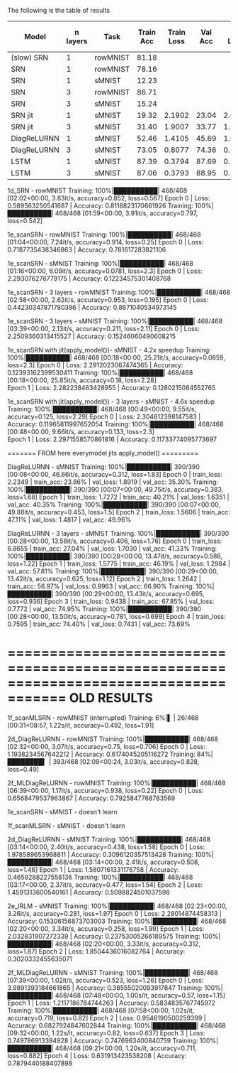 
The following is the table of results

| Model       | n layers | Task     | Train Acc  | Train Loss | Val Acc | Val Loss | Epochs | time / epoch (hh:mm:ss) | Params     |
|-------------|----------|----------|------------|------------|---------|----------|--------|-------------------------|------------|
| (slow) SRN  |        1 | rowMNIST |      81.18 |            |         |          |      1 |                00:02:00 ||
| SRN         |        1 | rowMNIST |      78.16 |            |         |          |      1 |                00:01:02 ||
| SRN         |        1 | sMNIST   |      12.23 |            |         |          |      1 |                00:01:16 ||
| SRN         |        3 | rowMNIST |      86.71 |            |         |          |      1 |                00:02:58 ||
| SRN         |        3 | sMNIST   |      15.24 |            |         |          |      1 |                00:03:39 ||
| SRN jit     |        1 | sMNIST   |      19.32 |     2.1902 |   23.04 |   2.0303 |      5 |                00:00:14 |    68'874  | # concat was slow, orthogonal makes it learn
| SRN jit     |        3 | sMNIST   |      31.40 |     1.9007 |   33.77 |   1.8096 |      5 |                00:00:38 |   332'042  |
| DiagReLURNN |        1 | sMNIST   |      52.46 |     1.4105 |   45.69 |   1.6003 |      5 |                00:00:07 |     3'338  |
| DiagReLURNN |        3 | sMNIST   |      73.05 |     0.8077 |   74.36 |   0.8166 |      5 |                00:00:29 |   135'434  | 
| LSTM        |        1 | sMNIST   |      87.39 |     0.3794 |   87.69 |   0.3802 |      5 |                00:00:19 |   267'786  |
| LSTM        |        3 | sMNIST   |      87.06 |     0.3793 |   88.95 |   0.3324 |      5 |                00:00:55 |  1'320'458 |


1d_SRN - rowMNIST
Training: 100%|██████████| 468/468 [02:02<00:00,  3.83it/s, accuracy=0.852, loss=0.567]
Epoch 0 | Loss: 0.589563250541687 | Accuracy: 0.8118823170661926
Training: 100%|██████████| 468/468 [01:59<00:00,  3.91it/s, accuracy=0.797, loss=0.542]

1e_scanSRN - rowMNIST
Training: 100%|██████████| 468/468 [01:04<00:00,  7.24it/s, accuracy=0.914, loss=0.25] 
Epoch 0 | Loss: 0.7187735438346863 | Accuracy: 0.781617283821106

1e_scanSRN - sMNIST
Training: 100%|██████████| 468/468 [01:16<00:00,  6.09it/s, accuracy=0.0781, loss=2.3] 
Epoch 0 | Loss: 2.293076276779175 | Accuracy: 0.12234575301408768

1e_scanSRN - 3 layers - rowMNIST
Training: 100%|██████████| 468/468 [02:58<00:00,  2.62it/s, accuracy=0.953, loss=0.195] 
Epoch 0 | Loss: 0.44230347871780396 | Accuracy: 0.8671040534973145

1e_scanSRN - 3 layers - sMNIST
Training: 100%|██████████| 468/468 [03:39<00:00,  2.13it/s, accuracy=0.211, loss=2.11] 
Epoch 0 | Loss: 2.2509360313415527 | Accuracy: 0.15246060490608215

1e_scanSRN with jit(apply_model())- sMNIST - 4.2x speedup
Training: 100%|██████████| 468/468 [00:18<00:00, 25.21it/s, accuracy=0.0859, loss=2.3] 
Epoch 0 | Loss: 2.2912023067474365 | Accuracy: 0.12393162399530411
Training: 100%|██████████| 468/468 [00:18<00:00, 25.85it/s, accuracy=0.18, loss=2.28]  
Epoch 1 | Loss: 2.282238483428955 | Accuracy: 0.1280215084552765

1e_scanSRN with jit(apply_model()) - 3 layers - sMNIST - 4.6x speedup
Training: 100%|██████████| 468/468 [00:49<00:00,  9.55it/s, accuracy=0.125, loss=2.29] 
Epoch 0 | Loss: 2.304612398147583 | Accuracy: 0.11965811997652054
Training: 100%|██████████| 468/468 [00:48<00:00,  9.66it/s, accuracy=0.133, loss=2.3]  
Epoch 1 | Loss: 2.2971558570861816 | Accuracy: 0.11733774095773697

======= FROM here everymodel jits apply_model() =========

DiagReLURNN - sMNIST
Training: 100%|██████████| 390/390 [00:08<00:00, 46.86it/s, accuracy=0.312, loss=1.83] 
Epoch 0 | train_loss: 2.2349 | train_acc: 23.86% | val_loss: 1.8919 | val_acc: 35.30%
Training: 100%|██████████| 390/390 [00:07<00:00, 49.75it/s, accuracy=0.383, loss=1.68]
Epoch 1 | train_loss: 1.7272 | train_acc: 40.21% | val_loss: 1.6351 | val_acc: 40.35%
Training: 100%|██████████| 390/390 [00:07<00:00, 49.88it/s, accuracy=0.453, loss=1.5] 
Epoch 2 | train_loss: 1.5606 | train_acc: 47.11% | val_loss: 1.4817 | val_acc: 49.96%

DiagReLURNN - 3 layers - sMNIST
Training: 100%|██████████| 390/390 [00:28<00:00, 13.58it/s, accuracy=0.406, loss=1.76]
Epoch 0 | train_loss: 6.8655 | train_acc: 27.04% | val_loss: 1.7030 | val_acc: 41.33%
Training: 100%|██████████| 390/390 [00:28<00:00, 13.47it/s, accuracy=0.586, loss=1.22]
Epoch 1 | train_loss: 1.5775 | train_acc: 46.19% | val_loss: 1.2984 | val_acc: 57.81%
Training: 100%|██████████| 390/390 [00:29<00:00, 13.42it/s, accuracy=0.625, loss=1.12] 
Epoch 2 | train_loss: 1.2642 | train_acc: 56.97% | val_loss: 0.9963 | val_acc: 66.90%
Training: 100%|██████████| 390/390 [00:29<00:00, 13.43it/s, accuracy=0.695, loss=0.936]
Epoch 3 | train_loss: 0.9438 | train_acc: 67.85% | val_loss: 0.7772 | val_acc: 74.95%
Training: 100%|██████████| 390/390 [00:28<00:00, 13.50it/s, accuracy=0.781, loss=0.699]
Epoch 4 | train_loss: 0.7595 | train_acc: 74.40% | val_loss: 0.7431 | val_acc: 73.69%





=====================================================================================
OLD RESULTS
=====================================================================================



1f_scanMLSRN - rowMNIST (interrupted)
Training:   6%|▌         | 26/468 [00:31<08:57,  1.22s/it, accuracy=0.492, loss=1.91]


2d_DiagReLURNN - rowMNIST
Training: 100%|██████████| 468/468 [02:32<00:00,  3.07it/s, accuracy=0.75, loss=0.706] 
Epoch 0 | Loss: 1.1938234567642212 | Accuracy: 0.6174045205116272
Training:  84%|████████▍ | 393/468 [02:09<00:24,  3.03it/s, accuracy=0.828, loss=0.49]

2f_MLDiagReLURNN - rowMNIST
Training: 100%|██████████| 468/468 [06:39<00:00,  1.17it/s, accuracy=0.938, loss=0.22] 
Epoch 0 | Loss: 0.6568479537963867 | Accuracy: 0.7925847768783569


1e_scanSRN - sMNIST - doesn't learn

1f_scanMLSRN - sMNIST - doesn't learn

2d_DiagReLURNN - sMNIST
Training: 100%|██████████| 468/468 [03:14<00:00,  2.40it/s, accuracy=0.438, loss=1.58]
Epoch 0 | Loss: 1.978589653968811 | Accuracy: 0.3096120357513428
Training: 100%|██████████| 468/468 [03:14<00:00,  2.41it/s, accuracy=0.508, loss=1.46]
Epoch 1 | Loss: 1.5807161331176758 | Accuracy: 0.4659288227558136
Training: 100%|██████████| 468/468 [03:17<00:00,  2.37it/s, accuracy=0.477, loss=1.54]
Epoch 2 | Loss: 1.4591313600540161 | Accuracy: 0.5098824501037598

2e_IRLM - sMNIST
Training: 100%|██████████| 468/468 [02:23<00:00,  3.26it/s, accuracy=0.281, loss=1.97] 
Epoch 0 | Loss: 2.28014874458313 | Accuracy: 0.15306156873703003
Training: 100%|██████████| 468/468 [02:20<00:00,  3.34it/s, accuracy=0.258, loss=1.99]
Epoch 1 | Loss: 2.032831907272339 | Accuracy: 0.23753005266189575
Training: 100%|██████████| 468/468 [02:20<00:00,  3.33it/s, accuracy=0.312, loss=1.87]
Epoch 2 | Loss: 1.8504436016082764 | Accuracy: 0.3020332455635071

2f_MLDiagReLURNN - sMNIST
Training: 100%|██████████| 468/468 [07:39<00:00,  1.02it/s, accuracy=0.523, loss=1.26]
Epoch 0 | Loss: 3.9891393184661865 | Accuracy: 0.38555020093917847
Training: 100%|██████████| 468/468 [07:48<00:00,  1.00s/it, accuracy=0.57, loss=1.15]  
Epoch 1 | Loss: 1.2117186784744263 | Accuracy: 0.5834835767745972
Training: 100%|██████████| 468/468 [07:58<00:00,  1.02s/it, accuracy=0.719, loss=0.82] 
Epoch 2 | Loss: 0.9546190500259399 | Accuracy: 0.6827924847602844
Training: 100%|██████████| 468/468 [09:32<00:00,  1.22s/it, accuracy=0.82, loss=0.637] 
Epoch 3 | Loss: 0.749786913394928 | Accuracy: 0.7476963400840759
Training: 100%|██████████| 468/468 [09:21<00:00,  1.20s/it, accuracy=0.711, loss=0.882]
Epoch 4 | Loss: 0.631913423538208 | Accuracy: 0.7879440188407898

